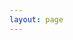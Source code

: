 ```yaml
---
layout: page
---
```


<script setup>
import {
  VPTeamPage,
  VPTeamPageTitle,
  VPTeamMembers
} from 'vitepress/theme'

const members = [
  {
    avatar: '/dancy.jpg',
    name: 'Dancy',
    title: 'web front-end development engineer',
    links: [
      { icon: 'github', link: '' },
      { icon: 'twitter', link: '' },
      { icon: {
        svg:'<svg class="icon" width="80px" height="80.00px" viewBox="0 0 1024 1024" version="1.1" xmlns="http://www.w3.org/2000/svg"><path d="M824.8 613.2c-16-51.4-34.4-94.6-62.7-165.3C766.5 262.2 689.3 112 511.5 112 331.7 112 256.2 265.2 261 447.9c-28.4 70.8-46.7 113.7-62.7 165.3-34 109.5-23 154.8-14.6 155.8 18 2.2 70.1-82.4 70.1-82.4 0 49 25.2 112.9 79.8 159-26.4 8.1-85.7 29.9-71.6 53.8 11.4 19.3 196.2 12.3 249.5 6.3 53.3 6 238.1 13 249.5-6.3 14.1-23.8-45.3-45.7-71.6-53.8 54.6-46.2 79.8-110.1 79.8-159 0 0 52.1 84.6 70.1 82.4 8.5-1.1 19.5-46.4-14.5-155.8z" /></svg>'
      }, link: '' },
      { icon: {
        svg: '<svg class="icon" width="80px" height="80.00px" viewBox="0 0 1024 1024" version="1.1" xmlns="http://www.w3.org/2000/svg"><path d="M664.250054 368.541681c10.015098 0 19.892049 0.732687 29.67281 1.795902-26.647917-122.810047-159.358451-214.077703-310.826188-214.077703-169.353083 0-308.085774 114.232694-308.085774 259.274068 0 83.708494 46.165436 152.460344 123.281791 205.78483l-30.80868 91.730191 107.688651-53.455469c38.558178 7.53665 69.459978 15.308661 107.924012 15.308661 9.66308 0 19.230993-0.470721 28.752858-1.225921-6.025227-20.36584-9.521864-41.723264-9.521864-63.862493C402.328693 476.632491 517.908058 368.541681 664.250054 368.541681zM498.62897 285.87389c23.200398 0 38.557154 15.120372 38.557154 38.061874 0 22.846334-15.356756 38.156018-38.557154 38.156018-23.107277 0-46.260603-15.309684-46.260603-38.156018C452.368366 300.994262 475.522716 285.87389 498.62897 285.87389zM283.016307 362.090758c-23.107277 0-46.402843-15.309684-46.402843-38.156018 0-22.941502 23.295566-38.061874 46.402843-38.061874 23.081695 0 38.46301 15.120372 38.46301 38.061874C321.479317 346.782098 306.098002 362.090758 283.016307 362.090758zM945.448458 606.151333c0-121.888048-123.258255-221.236753-261.683954-221.236753-146.57838 0-262.015505 99.348706-262.015505 221.236753 0 122.06508 115.437126 221.200938 262.015505 221.200938 30.66644 0 61.617359-7.609305 92.423993-15.262612l84.513836 45.786813-23.178909-76.17082C899.379213 735.776599 945.448458 674.90216 945.448458 606.151333zM598.803483 567.994292c-15.332197 0-30.807656-15.096836-30.807656-30.501688 0-15.190981 15.47546-30.477129 30.807656-30.477129 23.295566 0 38.558178 15.286148 38.558178 30.477129C637.361661 552.897456 622.099049 567.994292 598.803483 567.994292zM768.25071 567.994292c-15.213493 0-30.594809-15.096836-30.594809-30.501688 0-15.190981 15.381315-30.477129 30.594809-30.477129 23.107277 0 38.558178 15.286148 38.558178 30.477129C806.808888 552.897456 791.357987 567.994292 768.25071 567.994292z" fill="#5D5D5D" /></svg>'
      }, link: '' } ]
  },
]
</script>

<VPTeamPage>
  <VPTeamPageTitle>
    <template #title>
      Our Team
    </template>
    <template #lead>
      Code My Dreams
    </template>
  </VPTeamPageTitle>
  <VPTeamMembers
    :members="members"
  />
</VPTeamPage>
